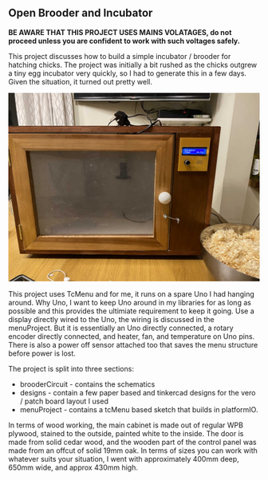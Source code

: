 ## Open Brooder and Incubator

**BE AWARE THAT THIS PROJECT USES MAINS VOLATAGES, do not proceed unless you are confident to work with such voltages safely.**

This project discusses how to build a simple incubator / brooder for hatching chicks. The project was initially a bit rushed as the chicks outgrew a tiny egg incubator very quickly, so I had to generate this in a few days. Given the situation, it turned out pretty well.

![The brooder house built](designs/brooderBuilt.jpg)

This project uses TcMenu and for me, it runs on a spare Uno I had hanging around. Why Uno, I want to keep Uno around in my libraries for as long as possible and this provides the ultimiate requirement to keep it going. Use a display directly wired to the Uno, the wiring is discussed in the menuProject. But it is essentially an Uno directly connected, a rotary encoder directly connected, and heater, fan, and temperature on Uno pins. There is also a power off sensor attached too that saves the menu structure before power is lost.

The project is split into three sections:

* brooderCircuit - contains the schematics
* designs - contain a few paper based and tinkercad designs for the vero / patch board layout I used
* menuProject - contains a tcMenu based sketch that builds in platformIO.

In terms of wood working, the main cabinet is made out of regular WPB plywood, stained to the outside, painted white to the inside. The door is made from solid cedar wood, and the wooden part of the control panel was made from an offcut of solid 19mm oak. In terms of sizes you can work with whatever suits your situation, I went with approximately 400mm deep, 650mm wide, and approx 430mm high.
